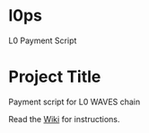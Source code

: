 # l0ps
L0 Payment Script

# Project Title

Payment script for L0 WAVES chain

Read the [Wiki](https://github.com/sunchaser23/l0ps/wiki) for instructions.
